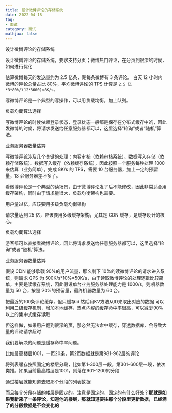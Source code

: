 ```yaml
---
title: 设计微博评论的存储系统
date: 2022-04-18
tag: 
- 面试
category: 面试
mathjax: false
---
```

设计微博评论的存储系统
<!--more-->

设计微博评论的存储系统，要求支持分⻚；微博热门评论，在分页到很深的时候，如何进行优化

估算微博每天的发送量约为 2.5 亿条，假每条微博有 3 条评论。 白天 12 小时内微博的评论总量占比 80%，平均微博评论的 TPS 计算是 `2.5 亿*3*80%/(12*3600)≈8K/s。`

写微博评论是一个典型的写操作，可以用负载均衡，加上队列。

负载均衡算法选择

写微博评论的时候依赖登录状态，登录状态一般都是保存在分布式缓存中的，因此发微博的时候，将请求发送给任意服务器都可以，这里选择“轮询”或者“随机”算法。

业务服务器数量估算

写微博评论涉及几个关键的处理：内容审核（依赖审核系统）、数据写入存储（依赖存储系统）、数据写入缓存（依赖缓存系统），因此按照一个服务每秒处理 1000 来估算（业务简单），完成 8K/s 的 TPS，需要 10 台服务器，加上一定的预留量，13 台服务器差不多了。

看微博评论是一个典型的读场景，由于微博评论发了后不能修改，因此非常适合用缓存架构，同时由于请求量很大，负载均衡架构也需要。

用户量过亿，应该要用多级负载均衡架构

请求量达到 25 亿，应该要用多级缓存架构，尤其是 CDN 缓存，是缓存设计的核心。

负载均衡算法选择

游客都可以直接看微博评论，因此将请求发送给任意服务器都可以，这里选择“轮询”或者“随机”算法。

业务服务器数量估算

假设 CDN 能够承载 90%的用户流量，那么剩下 10%的读微博评论的请求进入系统，则请求 QPS 为 500K/s*10%=50K/s，由于读取微博评论的处理逻辑比较简单，主要是读缓存系统，因此假设单台业务服务器处理能力是 1000/s，则机器数量为 50 台，按照 20%的预留量，最终机器数量为 60 台。



把最近的100条评论缓存，但只缓存id 然后用KV方法从ID来取出对应的数据 可以利用二级缓存机制，增加本地缓存，热点内容的缓存命中率很高，可以减少90%以上的集中式缓存读取	

但这样做，如果用户翻到很深的页，那必然无法命中缓存，穿透数据库，会导致大量的评论请求超时

我们要解决的问题是缓存命中率问题。

比如最高楼层1001，一页20条，第2页数据就是第981-962层的评论

将列表缓存按照固定的楼层分段，比如第1-300层一段，第301-600层一段，依次类推。如果当前最高楼层是1001，则落在901-1200的分段

通过楼层就能知道去取那个分段的列表数据

而且每个分段存储的楼层是固定的。注意是固定的，固定的有什么好处？**那就是如果我新来了一条评论，知道他的楼层，那就知道要往那个分段里更新数据，已经满了的分段数据是不会变化的**





